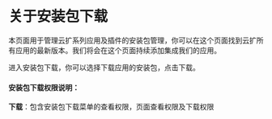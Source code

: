 # 关于安装包下载
本页面用于管理云扩系列应用及插件的安装包管理，你可以在这个页面找到云扩所有应用的最新版本。我们将会在这个页面持续添加集成我们的应用。

进入安装包下载，你可以选择下载应用的安装包，点击下载。

#### 安装包下载权限说明：

**下载**：包含安装包下载菜单的查看权限，页面查看权限及下载权限


